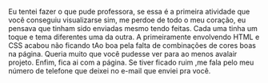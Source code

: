 Eu tentei fazer o que pude professora, se essa é a primeira atividade que você conseguiu visualizarse sim, me perdoe de todo o meu coração, eu pensava que tinham sido enviadas mesmo tendo feitas. Cada uma tinha um toque e tema diferentes uma da outra. A primeiramente envolvendo HTML e CSS acabou não ficando tAo boa pela falta de combinações de cores boas na página. Queria muito que você pudesse ver para ao menos avalair projeto. Enfim, fica ai com a página. Se tiver ficado ruim ,me fala pelo meu número de telefone que deixei no e-mail que enviei pra você.
